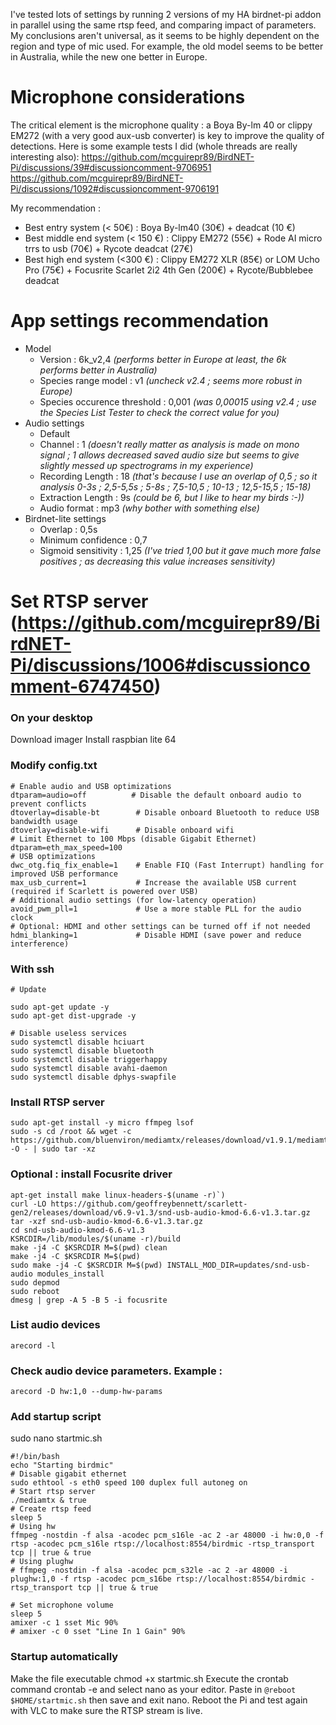 I've tested lots of settings by running 2 versions of my HA birdnet-pi addon in parallel using the same rtsp feed, and comparing impact of parameters. 
My conclusions aren't universal, as it seems to be highly dependent on the region and type of mic used. For example, the old model seems to be better in Australia, while the new one better in Europe.

# Microphone considerations
The critical element is the microphone quality : a Boya By-lm 40 or clippy EM272 (with a very good aux-usb converter) is key to improve the quality of detections. 
Here is some example tests I did (whole threads are really interesting also): https://github.com/mcguirepr89/BirdNET-Pi/discussions/39#discussioncomment-9706951 
https://github.com/mcguirepr89/BirdNET-Pi/discussions/1092#discussioncomment-9706191

My recommendation :
- Best entry system (< 50€) : Boya By-lm40 (30€) + deadcat (10 €)
- Best middle end system (< 150 €) : Clippy EM272 (55€) + Rode AI micro trrs to usb (70€) + Rycote deadcat (27€)
- Best high end system (<300 €) : Clippy EM272 XLR (85€) or LOM Ucho Pro (75€) + Focusrite Scarlet 2i2 4th Gen (200€) + Rycote/Bubblebee deadcat

# App settings recommendation
- Model
    - Version : 6k_v2,4 _(performs better in Europe at least, the 6k performs better in Australia)_
    - Species range model : v1 _(uncheck v2.4 ; seems more robust in Europe)_
    - Species occurence threshold : 0,001 _(was 0,00015 using v2.4 ; use the Species List Tester to check the correct value for you)_
- Audio settings
    - Default
    - Channel : 1 _(doesn't really matter as analysis is made on mono signal ; 1 allows decreased saved audio size but seems to give slightly messed up spectrograms in my experience)_
    - Recording Length : 18 _(that's because I use an overlap of 0,5 ; so it analysis 0-3s ; 2,5-5,5s ; 5-8s ; 7,5-10,5 ; 10-13 ; 12,5-15,5 ; 15-18)_
    - Extraction Length : 9s _(could be 6, but I like to hear my birds :-))_
    - Audio format : mp3 _(why bother with something else)_
- Birdnet-lite settings
    - Overlap : 0,5s
    - Minimum confidence : 0,7
    - Sigmoid sensitivity : 1,25 _(I've tried 1,00 but it gave much more false positives ; as decreasing this value increases sensitivity)_

# Set RTSP server (https://github.com/mcguirepr89/BirdNET-Pi/discussions/1006#discussioncomment-6747450)
### On your desktop
Download imager
Install raspbian lite 64

### Modify config.txt
```
# Enable audio and USB optimizations
dtparam=audio=off          # Disable the default onboard audio to prevent conflicts
dtoverlay=disable-bt        # Disable onboard Bluetooth to reduce USB bandwidth usage
dtoverlay=disable-wifi      # Disable onboard wifi
# Limit Ethernet to 100 Mbps (disable Gigabit Ethernet)
dtparam=eth_max_speed=100
# USB optimizations
dwc_otg.fiq_fix_enable=1    # Enable FIQ (Fast Interrupt) handling for improved USB performance
max_usb_current=1           # Increase the available USB current (required if Scarlett is powered over USB)
# Additional audio settings (for low-latency operation)
avoid_pwm_pll=1             # Use a more stable PLL for the audio clock
# Optional: HDMI and other settings can be turned off if not needed
hdmi_blanking=1             # Disable HDMI (save power and reduce interference)
```

### With ssh
```
# Update

sudo apt-get update -y
sudo apt-get dist-upgrade -y

# Disable useless services
sudo systemctl disable hciuart
sudo systemctl disable bluetooth
sudo systemctl disable triggerhappy
sudo systemctl disable avahi-daemon
sudo systemctl disable dphys-swapfile
```

### Install RTSP server
```
sudo apt-get install -y micro ffmpeg lsof
sudo -s cd /root && wget -c https://github.com/bluenviron/mediamtx/releases/download/v1.9.1/mediamtx_v1.9.1_linux_arm64v8.tar.gz -O - | sudo tar -xz
```

### Optional : install Focusrite driver
```
apt-get install make linux-headers-$(uname -r)`)
curl -LO https://github.com/geoffreybennett/scarlett-gen2/releases/download/v6.9-v1.3/snd-usb-audio-kmod-6.6-v1.3.tar.gz
tar -xzf snd-usb-audio-kmod-6.6-v1.3.tar.gz
cd snd-usb-audio-kmod-6.6-v1.3
KSRCDIR=/lib/modules/$(uname -r)/build
make -j4 -C $KSRCDIR M=$(pwd) clean
make -j4 -C $KSRCDIR M=$(pwd)
sudo make -j4 -C $KSRCDIR M=$(pwd) INSTALL_MOD_DIR=updates/snd-usb-audio modules_install
sudo depmod
sudo reboot
dmesg | grep -A 5 -B 5 -i focusrite
```

### List audio devices
```
arecord -l
```

### Check audio device parameters. Example :
```
arecord -D hw:1,0 --dump-hw-params
```

### Add startup script
sudo nano startmic.sh
```
#!/bin/bash
echo "Starting birdmic"
# Disable gigabit ethernet
sudo ethtool -s eth0 speed 100 duplex full autoneg on
# Start rtsp server
./mediamtx & true
# Create rtsp feed
sleep 5
# Using hw
ffmpeg -nostdin -f alsa -acodec pcm_s16le -ac 2 -ar 48000 -i hw:0,0 -f rtsp -acodec pcm_s16le rtsp://localhost:8554/birdmic -rtsp_transport tcp || true & true
# Using plughw
# ffmpeg -nostdin -f alsa -acodec pcm_s32le -ac 2 -ar 48000 -i plughw:1,0 -f rtsp -acodec pcm_s16be rtsp://localhost:8554/birdmic -rtsp_transport tcp || true & true

# Set microphone volume
sleep 5
amixer -c 1 sset Mic 90%
# amixer -c 0 sset "Line In 1 Gain" 90%
```

### Startup automatically
Make the file executable chmod +x startmic.sh
Execute the crontab command crontab -e and select nano as your editor.
Paste in `@reboot $HOME/startmic.sh` then save and exit nano.
Reboot the Pi and test again with VLC to make sure the RTSP stream is live.
